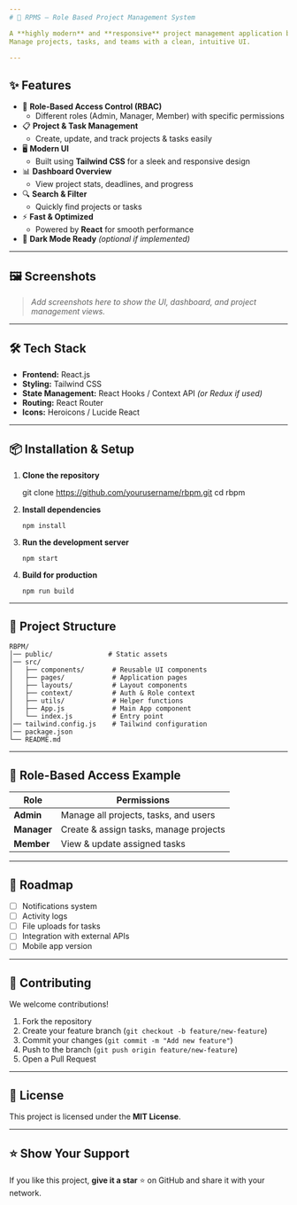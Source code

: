 ```yaml
---
# 📂 RPMS – Role Based Project Management System

A **highly modern** and **responsive** project management application built with **React** and **Tailwind CSS**, designed with **role-based access control (RBAC)** for secure and efficient team collaboration.  
Manage projects, tasks, and teams with a clean, intuitive UI.

---
```


## ✨ Features

- 🔑 **Role-Based Access Control (RBAC)**
  - Different roles (Admin, Manager, Member) with specific permissions
- 📋 **Project & Task Management**
  - Create, update, and track projects & tasks easily
- 🖥 **Modern UI**
  - Built using **Tailwind CSS** for a sleek and responsive design
- 📊 **Dashboard Overview**
  - View project stats, deadlines, and progress
- 🔍 **Search & Filter**
  - Quickly find projects or tasks
- ⚡ **Fast & Optimized**
  - Powered by **React** for smooth performance
- 🌙 **Dark Mode Ready** *(optional if implemented)*

---

## 🖼️ Screenshots

> _Add screenshots here to show the UI, dashboard, and project management views._

---

## 🛠️ Tech Stack

- **Frontend:** React.js
- **Styling:** Tailwind CSS
- **State Management:** React Hooks / Context API *(or Redux if used)*
- **Routing:** React Router
- **Icons:** Heroicons / Lucide React

---

## 📦 Installation & Setup

1. **Clone the repository**
   
   git clone https://github.com/yourusername/rbpm.git
   cd rbpm

2. **Install dependencies**

   ```
   npm install
   ```

3. **Run the development server**

   ```
   npm start
   ```

4. **Build for production**

   ```
   npm run build
   ```

---

## 📂 Project Structure

```
RBPM/
│── public/              # Static assets
│── src/
│   ├── components/       # Reusable UI components
│   ├── pages/            # Application pages
│   ├── layouts/          # Layout components
│   ├── context/          # Auth & Role context
│   ├── utils/            # Helper functions
│   ├── App.js            # Main App component
│   └── index.js          # Entry point
│── tailwind.config.js    # Tailwind configuration
│── package.json
└── README.md
```

---

## 🔑 Role-Based Access Example

| Role        | Permissions                            |
| ----------- | -------------------------------------- |
| **Admin**   | Manage all projects, tasks, and users  |
| **Manager** | Create & assign tasks, manage projects |
| **Member**  | View & update assigned tasks           |

---

## 🚀 Roadmap

* [ ] Notifications system
* [ ] Activity logs
* [ ] File uploads for tasks
* [ ] Integration with external APIs
* [ ] Mobile app version

---

## 🤝 Contributing

We welcome contributions!

1. Fork the repository
2. Create your feature branch (`git checkout -b feature/new-feature`)
3. Commit your changes (`git commit -m "Add new feature"`)
4. Push to the branch (`git push origin feature/new-feature`)
5. Open a Pull Request

---

## 📄 License

This project is licensed under the **MIT License**.

---

## ⭐ Show Your Support

If you like this project, **give it a star** ⭐ on GitHub and share it with your network.

```
